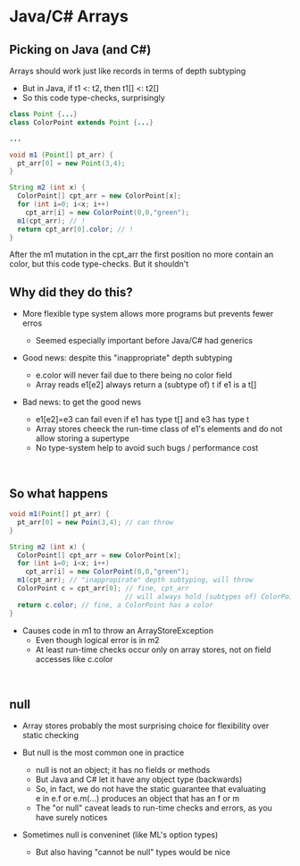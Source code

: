 # Java/C# Arrays

## Picking on Java (and C#)

Arrays should work just like records in terms of depth subtyping
  - But in Java, if t1 <: t2, then t1[] <: t2[]
  - So this code type-checks, surprisingly

```java
class Point {...}
class ColorPoint extends Point {...}

...

void m1 (Point[] pt_arr) {
  pt_arr[0] = new Point(3,4);
}

String m2 (int x) {
  ColorPoint[] cpt_arr = new ColorPoint[x];
  for (int i=0; i<x; i++)
    cpt_arr[i] = new ColorPoint(0,0,"green");
  m1(cpt_arr); // !
  return cpt_arr[0].color; // !
}
```

After the m1 mutation in the cpt_arr the first position no more contain an color, but this code type-checks.
But it shouldn't
<br/>

## Why did they do this?

- More flexible type system allows more programs but prevents fewer erros
  - Seemed especially important before Java/C# had generics

- Good news: despite this "inappropriate" depth subtyping
  - e.color will never fail due to there being no color field
  - Array reads e1[e2] always return a (subtype of) t if e1 is a t[]

- Bad news: to get the good news
  - e1[e2]=e3 can fail even if e1 has type t[] and e3 has type t
  - Array stores cheeck the run-time class of e1's elements and do not allow storing a supertype
  - No type-system help to avoid such bugs / performance cost
<br/>

## So what happens

```java
void m1(Point[] pt_arr) {
  pt_arr[0] = new Poin(3,4); // can throw
}

String m2 (int x) {
  ColorPoint[] cpt_arr = new ColorPoint[x];
  for (int i=0; i<x; i++)
    cpt_arr[i] = new ColorPoint(0,0,"green");
  m1(cpt_arr); // "inappropirate" depth subtyping, will throw
  ColorPoint c = cpt_arr[0]; // fine, cpt_arr
                             // will always hold (subtypes of) ColorPoints
  return c.color; // fine, a ColorPoint has a color
}

```

- Causes code in m1 to throw an ArrayStoreException
  - Even though logical error is in m2
  - At least run-time checks occur only on array stores, not on field accesses like c.color
<br/>

## null

- Array stores probably the most surprising choice for flexibility over static checking

- But null is the most common one in practice
  - null is not an object; it has no fields or methods
  - But Java and C# let it have any object type (backwards)
  - So, in fact, we do not have the static guarantee that evaluating \
    e in e.f or e.m(...) produces an object that has an f or m
  - The "or null" caveat leads to run-time checks and errors, as you have surely notices

- Sometimes null is conveninet (like ML's option types)
  - But also having "cannot be null" types would be nice
